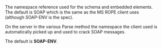 ﻿The namespace reference used for the schema and embedded elements. The default is SOAP which is the same as the MS ROPE client uses (although SOAP-ENV is the spec).

On the server in the various Parse method the namespace the client used is automatically picked up and used to crack SOAP messages.

The default is **SOAP-ENV**.